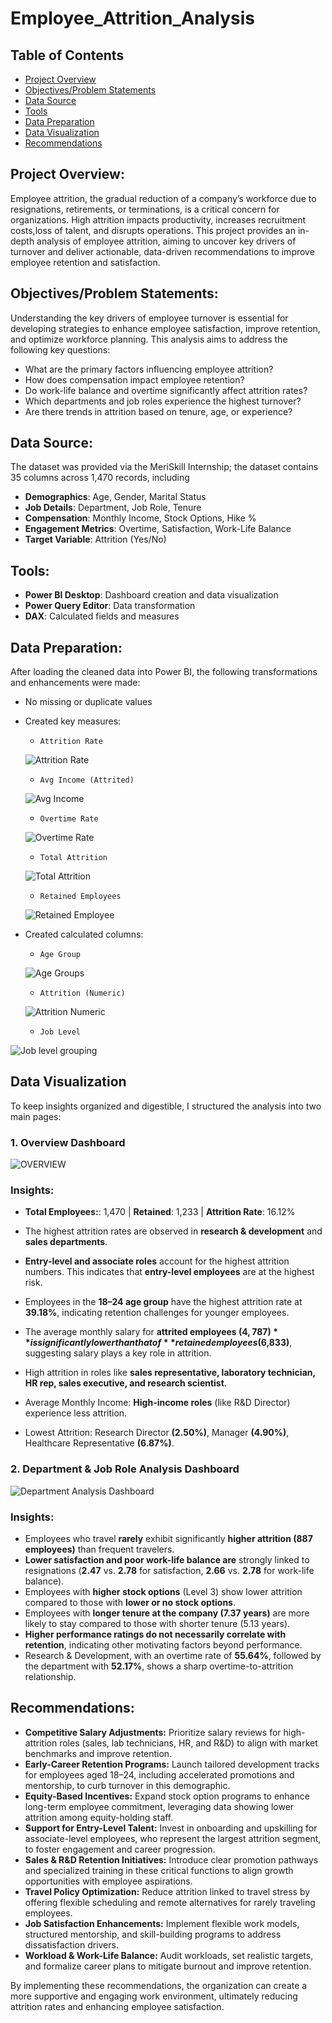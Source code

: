 # Employee_Attrition_Analysis

## Table of Contents
- [Project Overview](#project-overview)
- [Objectives/Problem Statements](#objectivesproblem-statements)
- [Data Source](#data-source)
- [Tools](#tools)
- [Data Preparation](#data-preparation)
- [Data Visualization](#data-visualization)
- [Recommendations](#recommendations)


## Project Overview:
Employee attrition, the gradual reduction of a company’s workforce due to resignations, retirements, or terminations, is a critical concern for organizations. High attrition impacts productivity, increases recruitment costs,loss of talent, and disrupts operations. 
This project provides an in-depth analysis of employee attrition, aiming to uncover key drivers of turnover and deliver actionable, data-driven recommendations to improve employee retention and satisfaction.

## Objectives/Problem Statements:
Understanding the key drivers of employee turnover is essential for developing strategies to enhance employee satisfaction, improve retention, and optimize workforce planning.
This analysis aims to address the following key questions:
- What are the primary factors influencing employee attrition?
- How does compensation impact employee retention?
- Do work-life balance and overtime significantly affect attrition rates?
- Which departments and job roles experience the highest turnover?
- Are there trends in attrition based on tenure, age, or experience?

## Data Source:
The dataset was provided via the MeriSkill Internship; the dataset contains 35 columns across 1,470 records, including
- **Demographics**: Age, Gender, Marital Status  
- **Job Details**: Department, Job Role, Tenure  
- **Compensation**: Monthly Income, Stock Options, Hike %  
- **Engagement Metrics**: Overtime, Satisfaction, Work-Life Balance  
- **Target Variable**: Attrition (Yes/No)

## Tools:
- **Power BI Desktop**: Dashboard creation and data visualization  
- **Power Query Editor**: Data transformation  
- **DAX**: Calculated fields and measures

## Data Preparation:
After loading the cleaned data into Power BI, the following transformations and enhancements were made:
- No missing or duplicate values  
- Created key measures:
  - `Attrition Rate`
 
  ![Attrition Rate](https://github.com/user-attachments/assets/88028cfb-68a6-40ef-b976-bab6525cce44)

  - `Avg Income (Attrited)`
 
  ![Avg Income  ](https://github.com/user-attachments/assets/573b1e9e-9408-4ea3-8d86-e4b64b370a9b)

  - `Overtime Rate`

  ![Overtime Rate](https://github.com/user-attachments/assets/7088c2cf-2971-452f-a993-f858e564fc80)

  - `Total Attrition`
 
  ![Total Attrition ](https://github.com/user-attachments/assets/41523af6-fd8c-412c-8e2c-a9164ac39d59)

  - `Retained Employees`

  ![Retained Employee](https://github.com/user-attachments/assets/d68d2964-6945-486e-b493-5348befbe3e3)

- Created calculated columns:
  - `Age Group`
 
  ![Age Groups](https://github.com/user-attachments/assets/036f303e-4c61-4d16-9f6d-c38aaccda621)

  - `Attrition (Numeric)`
 
  ![Attrition Numeric](https://github.com/user-attachments/assets/4670f7fa-b36d-4212-9de1-328ca43c815d)

  - `Job Level`

![Job level grouping](https://github.com/user-attachments/assets/a1970b4a-8882-4215-8023-d2721bfb7938)

## Data Visualization
To keep insights organized and digestible, I structured the analysis into two main pages:

### 1. **Overview Dashboard**

![OVERVIEW](https://github.com/user-attachments/assets/20825910-3d77-4367-9a98-36ecc2c2806d)

### Insights:
- **Total Employees:**:  1,470 | **Retained**: 1,233 | **Attrition Rate**: 16.12%
- The highest attrition rates are observed in **research & development** and **sales departments**.
- **Entry-level and associate roles** account for the highest attrition numbers. This indicates that **entry-level employees** are at the highest risk.
 - Employees in the **18–24 age group** have the highest attrition rate at **39.18%**, indicating retention challenges for younger employees.
- The average monthly salary for **attrited employees ($4,787)** is significantly lower than that of **retained employees ($6,833)**, suggesting salary plays a key role in attrition.

- High attrition in roles like **sales representative, laboratory technician, HR rep, sales executive, and research scientist**.
- Average Monthly Income: **High-income roles** (like R&D Director) experience less attrition.
- Lowest Attrition: Research Director **(2.50%)**, Manager **(4.90%)**, Healthcare Representative **(6.87%)**.

### 2. Department & Job Role Analysis Dashboard

![Department Analysis Dashboard](https://github.com/user-attachments/assets/99e012d7-33a1-4baf-8228-d39491c13e61)

### Insights:
- Employees who travel **rarely** exhibit significantly **higher attrition (887 employees)** than frequent travelers. 
- **Lower satisfaction and poor work-life balance are** strongly linked to resignations (**2.47** vs. **2.78** for satisfaction, **2.66** vs. **2.78** for work-life balance).
- Employees with **higher stock options** (Level 3) show lower attrition compared to those with **lower or no stock options**.
- Employees with **longer tenure at the company (7.37 years)** are more likely to stay compared to those with shorter tenure (5.13 years).
- **Higher performance ratings do not necessarily correlate with retention**, indicating other motivating factors beyond performance.
- Research & Development, with an overtime rate of **55.64%**, followed by the department with **52.17%**, shows a sharp overtime-to-attrition relationship.

## Recommendations:
- **Competitive Salary Adjustments:** Prioritize salary reviews for high-attrition roles (sales, lab technicians, HR, and R&D) to align with market benchmarks and improve retention.
- **Early-Career Retention Programs:**  Launch tailored development tracks for employees aged 18–24, including accelerated promotions and mentorship, to curb turnover in this demographic.
- **Equity-Based Incentives:**  Expand stock option programs to enhance long-term employee commitment, leveraging data showing lower attrition among equity-holding staff.
- **Support for Entry-Level Talent:** Invest in onboarding and upskilling for associate-level employees, who represent the largest attrition segment, to foster engagement and career progression.
- **Sales & R&D Retention Initiatives:** Introduce clear promotion pathways and specialized training in these critical functions to align growth opportunities with employee aspirations.
- **Travel Policy Optimization:** Reduce attrition linked to travel stress by offering flexible scheduling and remote alternatives for rarely traveling employees.
- **Job Satisfaction Enhancements:** Implement flexible work models, structured mentorship, and skill-building programs to address dissatisfaction drivers.
- **Workload & Work-Life Balance:** Audit workloads, set realistic targets, and formalize career plans to mitigate burnout and improve retention.

By implementing these recommendations, the organization can create a more supportive and engaging work environment, ultimately reducing attrition rates and enhancing employee satisfaction.



